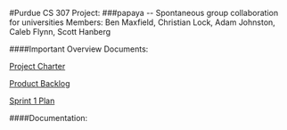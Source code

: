 #Purdue CS 307 Project:
###papaya -- Spontaneous group collaboration for universities
Members: Ben Maxfield, Christian Lock, Adam Johnston, Caleb Flynn, Scott Hanberg

####Important Overview Documents:

[Project Charter](http://github.com/bmaxfie/papaya-android/blob/master/docs/ProjectCharter.pdf)

[Product Backlog](http://github.com/bmaxfie/papaya-android/blob/master/docs/ProductBacklog.pdf)

[Sprint 1 Plan](https://github.com/bmaxfie/papaya-android/blob/master/docs/SprintPlan1.pdf)

####Documentation:
